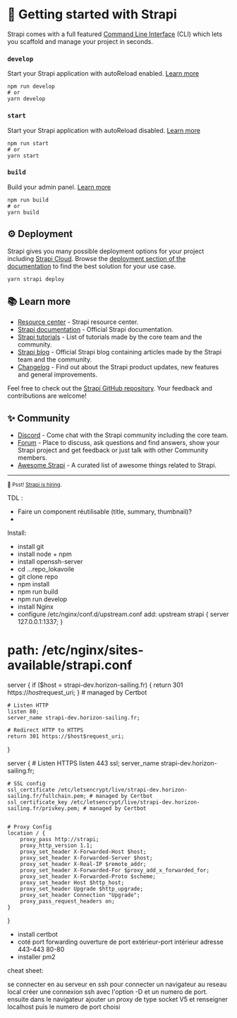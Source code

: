 # 🚀 Getting started with Strapi

Strapi comes with a full featured [Command Line Interface](https://docs.strapi.io/dev-docs/cli) (CLI) which lets you scaffold and manage your project in seconds.

### `develop`

Start your Strapi application with autoReload enabled. [Learn more](https://docs.strapi.io/dev-docs/cli#strapi-develop)

```
npm run develop
# or
yarn develop
```

### `start`

Start your Strapi application with autoReload disabled. [Learn more](https://docs.strapi.io/dev-docs/cli#strapi-start)

```
npm run start
# or
yarn start
```

### `build`

Build your admin panel. [Learn more](https://docs.strapi.io/dev-docs/cli#strapi-build)

```
npm run build
# or
yarn build
```

## ⚙️ Deployment

Strapi gives you many possible deployment options for your project including [Strapi Cloud](https://cloud.strapi.io). Browse the [deployment section of the documentation](https://docs.strapi.io/dev-docs/deployment) to find the best solution for your use case.

```
yarn strapi deploy
```

## 📚 Learn more

- [Resource center](https://strapi.io/resource-center) - Strapi resource center.
- [Strapi documentation](https://docs.strapi.io) - Official Strapi documentation.
- [Strapi tutorials](https://strapi.io/tutorials) - List of tutorials made by the core team and the community.
- [Strapi blog](https://strapi.io/blog) - Official Strapi blog containing articles made by the Strapi team and the community.
- [Changelog](https://strapi.io/changelog) - Find out about the Strapi product updates, new features and general improvements.

Feel free to check out the [Strapi GitHub repository](https://github.com/strapi/strapi). Your feedback and contributions are welcome!

## ✨ Community

- [Discord](https://discord.strapi.io) - Come chat with the Strapi community including the core team.
- [Forum](https://forum.strapi.io/) - Place to discuss, ask questions and find answers, show your Strapi project and get feedback or just talk with other Community members.
- [Awesome Strapi](https://github.com/strapi/awesome-strapi) - A curated list of awesome things related to Strapi.

---

<sub>🤫 Psst! [Strapi is hiring](https://strapi.io/careers).</sub>

TDL :

- Faire un component réutilisable (title, summary, thumbnail)?
-


Install:
- install git 
- install node + npm
- install openssh-server
- cd ...repo_lokavoile
- git clone repo
- npm install
- npm run build
- npm run develop
- install Nginx
- configure /etc/nginx/conf.d/upstream.conf add:
upstream strapi {
    server 127.0.0.1:1337;
}

# path: /etc/nginx/sites-available/strapi.conf

server {
    if ($host = strapi-dev.horizon-sailing.fr) {
        return 301 https://$host$request_uri;
    } # managed by Certbot


    # Listen HTTP
    listen 80;
    server_name strapi-dev.horizon-sailing.fr;

    # Redirect HTTP to HTTPS
    return 301 https://$host$request_uri;


}

server {
    # Listen HTTPS
    listen 443 ssl;
    server_name strapi-dev.horizon-sailing.fr;

    # SSL config
    ssl_certificate /etc/letsencrypt/live/strapi-dev.horizon-sailing.fr/fullchain.pem; # managed by Certbot
    ssl_certificate_key /etc/letsencrypt/live/strapi-dev.horizon-sailing.fr/privkey.pem; # managed by Certbot
    

    # Proxy Config
    location / {
        proxy_pass http://strapi;
        proxy_http_version 1.1;
        proxy_set_header X-Forwarded-Host $host;
        proxy_set_header X-Forwarded-Server $host;
        proxy_set_header X-Real-IP $remote_addr;
        proxy_set_header X-Forwarded-For $proxy_add_x_forwarded_for;
        proxy_set_header X-Forwarded-Proto $scheme;
        proxy_set_header Host $http_host;
        proxy_set_header Upgrade $http_upgrade;
        proxy_set_header Connection "Upgrade";
        proxy_pass_request_headers on;
    }

}
- install certbot
- coté port forwarding ouverture de 
port extérieur-port intérieur adresse 
443-443 <adresse serveur>
80-80 <adresse serveur>
- installer pm2


cheat sheet:

se connecter en au serveur en ssh 
pour connecter un navigateur au reseau local créer une connexion ssh avec l'option -D et un numero de port. ensuite dans le navigateur ajouter un proxy de type socket V5 et renseigner localhost puis le numero de port choisi 

